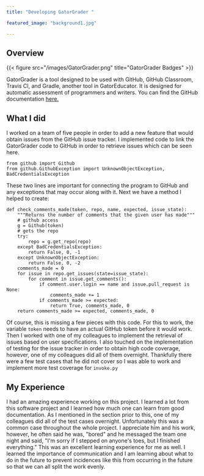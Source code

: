 ```yaml
---
title: "Developing GatorGrader "

featured_image: "background1.jpg"

---
```

## Overview

{{< figure src="/images/GatorGrader.png" title="GatorGrader Badges" >}}


GatorGrader is a tool designed to be used with GitHub, GitHub Classroom, Travis CI,
and Gradle, another tool in GatorEducator. It is designed for automatic assessment
of programmers and writers. You can find the GitHub documentation
[here.](https://github.com/GatorEducator/gatorgrader)

## What I did

I worked on a team of five people in order to add a new feature that would
obtain issues from the GitHub issue tracker. I implemented code to link the
GatorGrader code to GitHub in order to retrieve issues which can be seen here.
```
from github import Github
from github.GithubException import UnknownObjectException, BadCredentialsException
```
These two lines are important for connecting the program to GitHub and any
exceptions that may occur along with it. Next we have a method I helped to create:
```
def check_comments_made(token, repo, name, expected, issue_state):
    """Returns the number of comments that the given user has made"""
    # github access
    g = Github(token)
    # gets the repo
    try:
        repo = g.get_repo(repo)
    except BadCredentialsException:
        return False, 0, -1
    except UnknownObjectException:
        return False, 0, -2
    comments_made = 0
    for issue in repo.get_issues(state=issue_state):
        for comment in issue.get_comments():
            if comment.user.login == name and issue.pull_request is None:
                comments_made += 1
            if comments_made >= expected:
                return True, comments_made, 0
    return comments_made >= expected, comments_made, 0
```
Of course, this is missing a few pieces with this code. For this to work, the
variable `token` needs to have an actual GitHub token before it would work.
Then I worked with one of my colleagues to implement the retrieval of issues
based on user specifications. I also touched on the implementation of testing for
the issue tracker in order to obtain high code coverage, however, one of my
colleagues did all of them overnight. Thankfully there were a few test cases
that he did not cover so I was able to work and implement more test coverage
for `invoke.py`

## My Experience

I had an amazing experience working on this project. I learned a lot from this
software project and I learned how much one can learn from good documentation.
As I mentioned in the section prior to this, one of my colleagues did all of the
test cases overnight. Unfortunately this was a common case throughout the whole project.
I appreciate him and his work, however, he often said he was, "bored" and he messaged
the team one night and said, "I'm sorry if I stepped on anyone's toes, but I
finished everything." This was an excellent learning experience for me as well.
I learned the importance of communication and I am learning about what to do
in the future to prevent incidences like this from occurring in the future so
that we can all split the work evenly.

